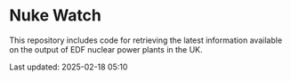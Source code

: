 # Nuke Watch

This repository includes code for retrieving the latest information available on the output of EDF nuclear power plants in the UK.

Last updated: 2025-02-18 05:10